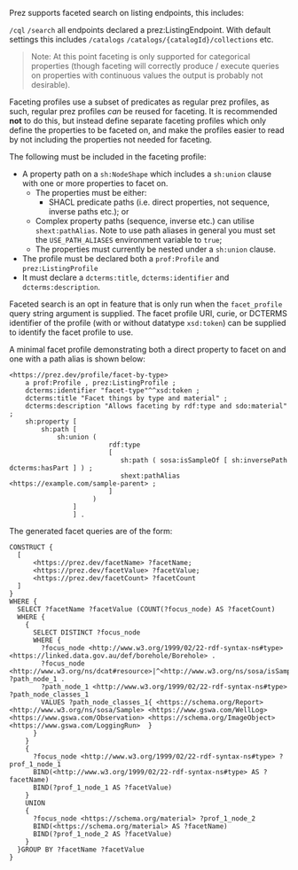 Prez supports faceted search on listing endpoints, this includes:

`/cql`
`/search`
all endpoints declared a prez:ListingEndpoint. With default settings this includes `/catalogs` `/catalogs/{catalogId}/collections` etc.

> Note: At this point faceting is only supported for categorical properties (though faceting will correctly produce / execute queries on properties with continuous values the output is probably not desirable).

Faceting profiles use a subset of predicates as regular prez profiles, as such, regular prez profiles _can_ be reused for faceting. It is recommended **not** to do this, but instead define separate faceting profiles which only define the properties to be faceted on, and make the profiles easier to read by not including the properties not needed for faceting.

The following must be included in the faceting profile:

- A property path on a `sh:NodeShape` which includes a `sh:union` clause with one or more properties to facet on.
  - The properties must be either:
    - SHACL predicate paths (i.e. direct properties, not sequence, inverse paths etc.); or 
  - Complex property paths (sequence, inverse etc.) can utilise `shext:pathAlias`. Note to use path aliases in general you must set the `USE_PATH_ALIASES` environment variable to `true`;
  - The properties must currently be nested under a `sh:union` clause.
- The profile must be declared both a `prof:Profile` and `prez:ListingProfile`
- It must declare a `dcterms:title`, `dcterms:identifier` and `dcterms:description`.

Faceted search is an opt in feature that is only run when the `facet_profile` query string argument is supplied. The facet profile URI, curie, or DCTERMS identifier of the profile (with or without datatype `xsd:token`) can be supplied to identify the facet profile to use.

A minimal facet profile demonstrating both a direct property to facet on and one with a path alias is shown below:

```turtle
<https://prez.dev/profile/facet-by-type>
    a prof:Profile , prez:ListingProfile ;
    dcterms:identifier "facet-type"^^xsd:token ;
    dcterms:title "Facet things by type and material" ;
    dcterms:description "Allows faceting by rdf:type and sdo:material" ;
    sh:property [ 
        sh:path [ 
            sh:union (
                         rdf:type 
                         [
                            sh:path ( sosa:isSampleOf [ sh:inversePath dcterms:hasPart ] ) ;
                            shext:pathAlias <https://example.com/sample-parent> ;
                         ]
                     )
                ]
                ] .
```

The generated facet queries are of the form:
```sparql
CONSTRUCT {
  [
      <https://prez.dev/facetName> ?facetName;
      <https://prez.dev/facetValue> ?facetValue;
      <https://prez.dev/facetCount> ?facetCount
  ] 
}
WHERE {
  SELECT ?facetName ?facetValue (COUNT(?focus_node) AS ?facetCount)
  WHERE {
    {
      SELECT DISTINCT ?focus_node
      WHERE {
        ?focus_node <http://www.w3.org/1999/02/22-rdf-syntax-ns#type> <https://linked.data.gov.au/def/borehole/Borehole> .
        ?focus_node <http://www.w3.org/ns/dcat#resource>|^<http://www.w3.org/ns/sosa/isSampleOf> ?path_node_1 .
        ?path_node_1 <http://www.w3.org/1999/02/22-rdf-syntax-ns#type> ?path_node_classes_1
        VALUES ?path_node_classes_1{ <https://schema.org/Report> <http://www.w3.org/ns/sosa/Sample> <https://www.gswa.com/WellLog> <https://www.gswa.com/Observation> <https://schema.org/ImageObject> <https://www.gswa.com/LoggingRun>  }
      }
    }
    {
      ?focus_node <http://www.w3.org/1999/02/22-rdf-syntax-ns#type> ?prof_1_node_1
      BIND(<http://www.w3.org/1999/02/22-rdf-syntax-ns#type> AS ?facetName)
      BIND(?prof_1_node_1 AS ?facetValue)
    }
    UNION
    {
      ?focus_node <https://schema.org/material> ?prof_1_node_2
      BIND(<https://schema.org/material> AS ?facetName)
      BIND(?prof_1_node_2 AS ?facetValue)
    }
  }GROUP BY ?facetName ?facetValue
}
```
